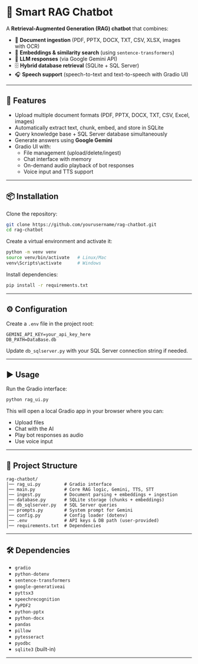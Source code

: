 # 🎯 Smart RAG Chatbot

A **Retrieval-Augmented Generation (RAG) chatbot** that combines:
- 📂 **Document ingestion** (PDF, PPTX, DOCX, TXT, CSV, XLSX, images with OCR)
- 🧠 **Embeddings & similarity search** (using `sentence-transformers`)
- 🤖 **LLM responses** (via Google Gemini API)
- 🗄️ **Hybrid database retrieval** (SQLite + SQL Server)
- 🎧 **Speech support** (speech-to-text and text-to-speech with Gradio UI)

---

## 🚀 Features
- Upload multiple document formats (PDF, PPTX, DOCX, TXT, CSV, Excel, images)
- Automatically extract text, chunk, embed, and store in SQLite
- Query knowledge base + SQL Server database simultaneously
- Generate answers using **Google Gemini**
- Gradio UI with:
  - File management (upload/delete/ingest)
  - Chat interface with memory
  - On-demand audio playback of bot responses
  - Voice input and TTS support

---

## 📦 Installation

Clone the repository:
```bash
git clone https://github.com/yourusername/rag-chatbot.git
cd rag-chatbot
````

Create a virtual environment and activate it:

```bash
python -m venv venv
source venv/bin/activate   # Linux/Mac
venv\Scripts\activate      # Windows
```

Install dependencies:

```bash
pip install -r requirements.txt
```

---

## ⚙️ Configuration

Create a `.env` file in the project root:

```env
GEMINI_API_KEY=your_api_key_here
DB_PATH=DataBase.db
```

Update `db_sqlserver.py` with your SQL Server connection string if needed.

---

## ▶️ Usage

Run the Gradio interface:

```bash
python rag_ui.py
```

This will open a local Gradio app in your browser where you can:

* Upload files
* Chat with the AI
* Play bot responses as audio
* Use voice input

---

## 📁 Project Structure

```
rag-chatbot/
│── rag_ui.py         # Gradio interface
│── main.py           # Core RAG logic, Gemini, TTS, STT
│── ingest.py         # Document parsing + embeddings + ingestion
│── database.py       # SQLite storage (chunks + embeddings)
│── db_sqlserver.py   # SQL Server queries
│── prompts.py        # System prompt for Gemini
│── config.py         # Config loader (dotenv)
│── .env              # API keys & DB path (user-provided)
│── requirements.txt  # Dependencies
```

---

## 🛠 Dependencies

* `gradio`
* `python-dotenv`
* `sentence-transformers`
* `google-generativeai`
* `pyttsx3`
* `speechrecognition`
* `PyPDF2`
* `python-pptx`
* `python-docx`
* `pandas`
* `pillow`
* `pytesseract`
* `pyodbc`
* `sqlite3` (built-in)

---
